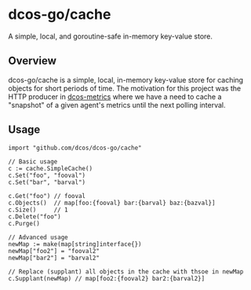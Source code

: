# dcos-go/cache
A simple, local, and goroutine-safe in-memory key-value store.

## Overview
dcos-go/cache is a simple, local, in-memory key-value store for caching objects
for short periods of time. The motivation for this project was the HTTP producer
in [dcos-metrics][dcos-metrics-github] where we have a need to cache a
"snapshot" of a given agent's metrics until the next polling interval.

## Usage

```golang
import "github.com/dcos/dcos-go/cache"

// Basic usage
c := cache.SimpleCache()
c.Set("foo", "fooval")
c.Set("bar", "barval")

c.Get("foo") // fooval
c.Objects()  // map[foo:{fooval} bar:{barval} baz:{bazval}]
c.Size()     // 1
c.Delete("foo")
c.Purge()

// Advanced usage
newMap := make(map[string]interface{})
newMap["foo2"] = "fooval2"
newMap["bar2"] = "barval2"

// Replace (supplant) all objects in the cache with thsoe in newMap
c.Supplant(newMap) // map[foo2:{fooval2} bar2:{barval2}]
```

[dcos-metrics-github]: https://github.com/dcos/dcos-metrics
